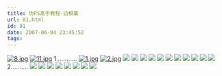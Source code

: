 ```yaml
---
title: 伪PS高手教程-边框篇
url: 81.html
id: 81
date: 2007-06-04 23:45:52
tags:
---
```


[](http://cai13.info/blog_pic/2007/06/1.jpg "1.jpg")[](http://cai13.info/blog_pic/2007/06/2.jpg "2.jpg")[![8.jpg](http://cai13.info/blog_pic/2007/06/01/8.jpg "8.jpg")](http://cai13.info/blog_pic/2007/06/8.jpg "8.jpg") [![11.jpg](http://cai13.info/blog_pic/2007/06/11.jpg "11.jpg")](http://cai13.info/blog_pic/2007/06/11.jpg "11.jpg")  1............ [![1.jpg](http://cai13.info/blog_pic/2007/06/1.jpg)](http://cai13.info/blog_pic/2007/06/1.jpg "1.jpg") [![2.jpg](http://cai13.info/blog_pic/2007/06/2.jpg "2.jpg")](http://cai13.info/blog_pic/2007/06/2.jpg "2.jpg") ![](http://cai13.info/blog_pic/2007/06/3.jpg) ![](http://cai13.info/blog_pic/2007/06/4.jpg) ![](http://cai13.info/blog_pic/2007/06/5.jpg) ![](http://cai13.info/blog_pic/2007/06/6.jpg) ![](http://cai13.info/blog_pic/2007/06/7.jpg) ![](http://cai13.info/blog_pic/2007/06/08.jpg) ![](http://cai13.info/blog_pic/2007/06/9.jpg) ![](http://cai13.info/blog_pic/2007/06/10.jpg) ![](http://cai13.info/blog_pic/2007/06/11.jpg) ![](http://cai13.info/blog_pic/2007/06/12.jpg) ![](http://cai13.info/blog_pic/2007/06/13.jpg) 2.......... ![](http://cai13.info/blog_pic/2007/06/01/1.jpg) ![](http://cai13.info/blog_pic/2007/06/01/2.jpg) ![](http://cai13.info/blog_pic/2007/06/01/3.jpg) ![](http://cai13.info/blog_pic/2007/06/01/4.jpg) ![](http://cai13.info/blog_pic/2007/06/01/5.jpg) ![](http://cai13.info/blog_pic/2007/06/01/6.jpg) ![](http://cai13.info/blog_pic/2007/06/01/7.jpg) ![](http://cai13.info/blog_pic/2007/06/01/8.jpg)[](http://cai13.info/blog_pic/2007/06/1.jpg "1.jpg")